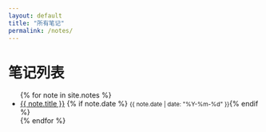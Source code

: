 ```yaml
---
layout: default
title: "所有笔记"
permalink: /notes/
---
```


# 笔记列表

<ul>
{% for note in site.notes %}
  <li>
    <a href="{{ note.url }}">{{ note.title }}</a>
    {% if note.date %} <small>{{ note.date | date: "%Y-%m-%d" }}</small>{% endif %}
  </li>
{% endfor %}
</ul>
